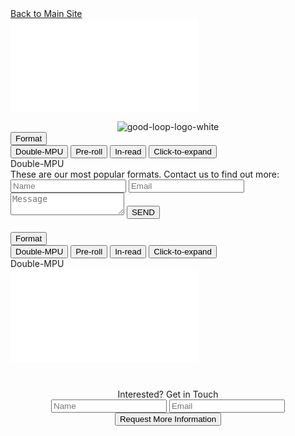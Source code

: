 <div class="container-fluid light-gray-bg">
    <!-- Desktop/Laptop Version of the Ad, and text -->
    <div class="row d-none d-sm-block d-md-block">
        <div class="col-md-12">
            <a href="https://www.good-loop.com" class="gl-button-link-black">Back to Main Site</a>
            <div class="row">
                <!-- <div class="header-text">OUR ETHICAL ADS SIT IN A RAGE OF STANDARD FORMATS, SUCH AS...</div> -->
                <div id="demo-wrapper">
                    <div class="container">
                        <div class="row">
                            <div class="col">
                                <div id="demo-iframe">
                                    <div id="outer">
                                        <iframe class="image" src="/mpu2.html" frameborder="0"></iframe>
                                    </div>
                                </div>
                            </div>
                            <div class="col" style="min-width:47%;">
                                <!-- Only Desktops/Laptops See This -->
                                <div class="container-fluid">
                                    <div class="row fit-width d-none d-sm-block d-md-block">
                                        <div class="col-md-11">
                                            <div class="row">
                                                <!-- Cheap Vertical Space -->
                                                <div class="transparent-bg" style="height:1em;"></div>
                                                <!-- End of Cheap Vertical Space -->
                                                <div class="col-md-12 fit-width">
                                                    <center>
                                                        <img src="img/gl-logo-red.png" alt="good-loop-logo-white" class="header-image">
                                                    </center>
                                                </div>
                                            </div>
                                        </div>
                                    </div>
                                </div>
                                <!-- End of Desktops/Laptops Heading and Logo Section -->
                                <div id="demo-details">
                                    <div class="dropdown">
                                        <button class="btn btn-secondary dropdown-toggle" type="button" id="dropdown-menu-button" data-toggle="dropdown" aria-haspopup="true" aria-expanded="false">
                                            Format
                                        </button>
                                        <div class="dropdown-menu" aria-labelledby="dropdown-menu-button">
                                            <button class="dropdown-item" type="button" onclick="clickedItem('mpu2')">Double-MPU</button>
                                            <button class="dropdown-item" type="button" onclick="clickedItem('pre-roll')">Pre-roll</button>
                                            <button class="dropdown-item" type="button" onclick="clickedItem('in-read')">In-read</button>
                                            <button class="dropdown-item" type="button" onclick="clickedItem('mpu')">Click-to-expand</button>
                                        </div>
                                    </div>
                                    <div id="demo-adtype">
                                        Double-MPU
                                    </div>
                                    <div class="demo-description">
                                        <div class="form-intro">These are our most popular formats. Contact us to find out more:</div>
                                        <form id="contactform" action="https://formspree.io/xowwlvjx" method="POST">
                                            <input type="text" name="_gotcha" style="display: none"> 
                                            <input type="name" class="gl-input-field" name="namefield" placeholder="Name">
                                            <input type="email" class="gl-input-field" name="email" placeholder="Email">
                                            <textarea type="message" class="gl-input-field" name="message" placeholder="Message"></textarea>
                                            <input type="hidden" name="_next" value="https://www.good-loop.com/success" />
                                            <button class="gl-button-link-desktop" id="send-message">SEND</button>
                                        </form>
                                    </div>
                                </div>
                            </div>
                        </div>
                    </div> 
                </div>
            </div>
        </div>
    </div>
    <!-- END OF Desktop/Laptop Version of the Ad, and text -->
    <!-- Mobile version of the Ad and text -->
    <div class="row d-block d-sm-none d-md-none">
        <div class="col-md-12">
            <div class="row">
                <div id="demo-mobile-wrapper">         
                    <!-- Cheap Vertical Space -->
                    <div style="height:0.5em;"></div>
                    <!-- End of Cheap Vertical Space -->                 
                    <div id="demo-mobile-details">
                        <div class="dropdown-mobile">
                            <button class="btn btn-secondary dropdown-toggle" type="button" id="dropdown-mobile-menu-button" data-toggle="dropdown" aria-haspopup="true" aria-expanded="false">
                                Format
                            </button>
                            <div class="dropdown-menu" aria-labelledby="dropdown-mobile-menu-button">
                                <button class="dropdown-item" type="button" onclick="clickedItem('mpu2',mobile=true)">Double-MPU</button>
                                <button class="dropdown-item" type="button" onclick="clickedItem('pre-roll',mobile=true)">Pre-roll</button>
                                <button class="dropdown-item" type="button" onclick="clickedItem('in-read',mobile=true)">In-read</button>
                                <button class="dropdown-item" type="button" onclick="clickedItem('mpu',mobile=true)">Click-to-expand</button>
                            </div>
                        </div>
                        <div id="demo-mobile-adtype">
                            Double-MPU
                        </div>
                        <div class="demo-mobile-description">
                        </div>
                    </div>
                    <div id="demo-iframe">
                        <div id="mobile-outer">
                            <div id="wrapper-iframe">
                                <iframe class="image" src="/mpu2.html" scrolling="no" frameborder="0"></iframe>                            
                            </div>
                        </div>
                    </div> 
                </div>
            </div>
        </div>
    </div>
    <!-- END OF Mobile version of the Ad and Text -->
</div>
<!-- Only Mobile Devices See This Row -->
<div class="container-fluid">
<div class="row d-block d-sm-none d-md-none">
    <div class="col-md-12 fit-width">
        <div class="col-md-8 offset-md-2">
            <!-- Cheap Vertical Space -->
            <div style="height: 3em;">
            </div>
            <!-- End of Cheap Vertical Space -->
            <center>
                <span class="gl-font-1 gl-page-header-text-mobile-lesser">
                    Interested? Get in Touch
                </span>
            </center>
        </div>
    </div>
</div>
</div>
<!-- End of Exclusive Mobile Devices Row -->
<div class="container-fluid">
<div class="row">
    <div class="col-md-12">
        <!-- Mobile Devices Exclusive Form -->
        <div class="col-md-6 offset-md-3 d-block d-sm-none d-md-none">
            <center>
                <form id="contactform" action="https://formspree.io/xowwlvjx" method="POST">
                    <input type="text" name="_gotcha" style="display: none">
                    <input type="name" class="gl-input-field-mobile" name="namefield" placeholder="Name">
                    <input type="email" class="gl-input-field-mobile" name="email" placeholder="Email">
                    <input type="hidden" name="_next" value="https://www.good-loop.com/success" />
                    <button class="gl-button-link-mobile" id="send-message-mobile">Request More Information</button>
                </form>
            </center>
            <!-- Cheap Vertical Space -->
            <div style="height:6.5em;">
            </div>
            <!-- End of Cheap Vertical Space -->
        </div>
        <!-- End of Mobile Devices Exclusive Form -->
    </div>
</div>
</div>
